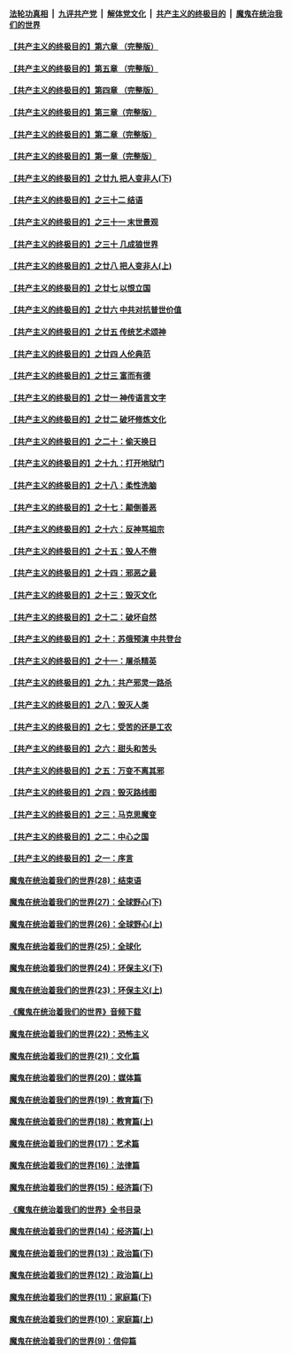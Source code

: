 ####  [法轮功真相](../../../../basic/blob/master/README.md?t=03121339) &nbsp;|&nbsp; [九评共产党](../../../../9ping.md/blob/master/README.md?t=03121339) &nbsp;|&nbsp; [解体党文化](../../../../jtdwh.md/blob/master/README.md?t=03121339)  &nbsp;|&nbsp; [共产主义的终极目的](../../../../gczydzjmd.md/blob/master/README.md?t=03121339) &nbsp;|&nbsp; [魔鬼在统治我们的世界](../../../../mgztzwmdsj.md/blob/master/README.md?t=03121339) 

#### [【共产主义的终极目的】第六章 （完整版）](../pages/nsc422/n11428913.md?t=03121339) 

#### [【共产主义的终极目的】第五章 （完整版）](../pages/nsc422/n11428912.md?t=03121339) 

#### [【共产主义的终极目的】第四章 （完整版）](../pages/nsc422/n11428907.md?t=03121339) 

#### [【共产主义的终极目的】第三章（完整版）](../pages/nsc422/n11428848.md?t=03121339) 

#### [【共产主义的终极目的】第二章（完整版）](../pages/nsc422/n11428831.md?t=03121339) 

#### [【共产主义的终极目的】第一章（完整版）](../pages/nsc422/n11417651.md?t=03121339) 

#### [【共产主义的终极目的】之廿九 把人变非人(下)](../pages/nsc422/n11344140.md?t=03121339) 

#### [【共产主义的终极目的】之三十二 结语](../pages/nsc422/n11360535.md?t=03121339) 

#### [【共产主义的终极目的】之三十一 末世景观](../pages/nsc422/n11351129.md?t=03121339) 

#### [【共产主义的终极目的】之三十 几成狼世界](../pages/nsc422/n11348280.md?t=03121339) 

#### [【共产主义的终极目的】之廿八 把人变非人(上)](../pages/nsc422/n11340492.md?t=03121339) 

#### [【共产主义的终极目的】之廿七 以恨立国](../pages/nsc422/n11336944.md?t=03121339) 

#### [【共产主义的终极目的】之廿六 中共对抗普世价值](../pages/nsc422/n11324785.md?t=03121339) 

#### [【共产主义的终极目的】之廿五 传统艺术颂神](../pages/nsc422/n11296396.md?t=03121339) 

#### [【共产主义的终极目的】之廿四 人伦典范](../pages/nsc422/n11296397.md?t=03121339) 

#### [【共产主义的终极目的】之廿三 富而有德](../pages/nsc422/n11283598.md?t=03121339) 

#### [【共产主义的终极目的】之廿一 神传语言文字](../pages/nsc422/n11263265.md?t=03121339) 

#### [【共产主义的终极目的】之廿二 破坏修炼文化](../pages/nsc422/n11245728.md?t=03121339) 

#### [【共产主义的终极目的】之二十：偷天换日](../pages/nsc422/n11238846.md?t=03121339) 

#### [【共产主义的终极目的】之十九：打开地狱门](../pages/nsc422/n11206376.md?t=03121339) 

#### [【共产主义的终极目的】之十八：柔性洗脑](../pages/nsc422/n11199994.md?t=03121339) 

#### [【共产主义的终极目的】之十七：颠倒善恶](../pages/nsc422/n11179782.md?t=03121339) 

#### [【共产主义的终极目的】之十六：反神骂祖宗](../pages/nsc422/n11166798.md?t=03121339) 

#### [【共产主义的终极目的】之十五：毁人不倦](../pages/nsc422/n11166792.md?t=03121339) 

#### [【共产主义的终极目的】之十四：邪恶之最](../pages/nsc422/n11150249.md?t=03121339) 

#### [【共产主义的终极目的】之十三：毁灭文化](../pages/nsc422/n11135227.md?t=03121339) 

#### [【共产主义的终极目的】之十二：破坏自然](../pages/nsc422/n11135214.md?t=03121339) 

#### [【共产主义的终极目的】之十：苏俄预演 中共登台](../pages/nsc422/n11118424.md?t=03121339) 

#### [【共产主义的终极目的】之十一：屠杀精英](../pages/nsc422/n11118442.md?t=03121339) 

#### [【共产主义的终极目的】之九：共产邪灵一路杀](../pages/nsc422/n11114139.md?t=03121339) 

#### [【共产主义的终极目的】之八：毁灭人类](../pages/nsc422/n11108503.md?t=03121339) 

#### [【共产主义的终极目的】之七：受苦的还是工农](../pages/nsc422/n11101809.md?t=03121339) 

#### [【共产主义的终极目的】之六：甜头和苦头](../pages/nsc422/n11096971.md?t=03121339) 

#### [【共产主义的终极目的】之五：万变不离其邪](../pages/nsc422/n11091285.md?t=03121339) 

#### [【共产主义的终极目的】之四：毁灭路线图](../pages/nsc422/n11086284.md?t=03121339) 

#### [【共产主义的终极目的】之三：马克思魔变](../pages/nsc422/n11061941.md?t=03121339) 

#### [【共产主义的终极目的】之二：中心之国](../pages/nsc422/n11047728.md?t=03121339) 

#### [【共产主义的终极目的】之一：序言](../pages/nsc422/n11086077.md?t=03121339) 

#### [魔鬼在统治着我们的世界(28)：结束语](../pages/nsc422/n10936246.md?t=03121339) 

#### [魔鬼在统治着我们的世界(27)：全球野心(下)](../pages/nsc422/n10928319.md?t=03121339) 

#### [魔鬼在统治着我们的世界(26)：全球野心(上)](../pages/nsc422/n10900318.md?t=03121339) 

#### [魔鬼在统治着我们的世界(25)：全球化](../pages/nsc422/n10788205.md?t=03121339) 

#### [魔鬼在统治着我们的世界(24)：环保主义(下)](../pages/nsc422/n10695307.md?t=03121339) 

#### [魔鬼在统治着我们的世界(23)：环保主义(上)](../pages/nsc422/n10688613.md?t=03121339) 

#### [《魔鬼在统治着我们的世界》音频下载](../pages/nsc422/n10635553.md?t=03121339) 

#### [魔鬼在统治着我们的世界(22)：恐怖主义](../pages/nsc422/n10614727.md?t=03121339) 

#### [魔鬼在统治着我们的世界(21)：文化篇](../pages/nsc422/n10597706.md?t=03121339) 

#### [魔鬼在统治着我们的世界(20)：媒体篇](../pages/nsc422/n10586579.md?t=03121339) 

#### [魔鬼在统治着我们的世界(19)：教育篇(下)](../pages/nsc422/n10564808.md?t=03121339) 

#### [魔鬼在统治着我们的世界(18)：教育篇(上)](../pages/nsc422/n10526970.md?t=03121339) 

#### [魔鬼在统治着我们的世界(17)：艺术篇](../pages/nsc422/n10499093.md?t=03121339) 

#### [魔鬼在统治着我们的世界(16)：法律篇](../pages/nsc422/n10485969.md?t=03121339) 

#### [魔鬼在统治着我们的世界(15)：经济篇(下)](../pages/nsc422/n10469975.md?t=03121339) 

#### [《魔鬼在统治着我们的世界》全书目录](../pages/nsc422/n10464261.md?t=03121339) 

#### [魔鬼在统治着我们的世界(14)：经济篇(上)](../pages/nsc422/n10457370.md?t=03121339) 

#### [魔鬼在统治着我们的世界(13)：政治篇(下)](../pages/nsc422/n10448270.md?t=03121339) 

#### [魔鬼在统治着我们的世界(12)：政治篇(上)](../pages/nsc422/n10444576.md?t=03121339) 

#### [魔鬼在统治着我们的世界(11)：家庭篇(下)](../pages/nsc422/n10440961.md?t=03121339) 

#### [魔鬼在统治着我们的世界(10)：家庭篇(上)](../pages/nsc422/n10435448.md?t=03121339) 

#### [魔鬼在统治着我们的世界(9)：信仰篇](../pages/nsc422/n10432159.md?t=03121339) 

